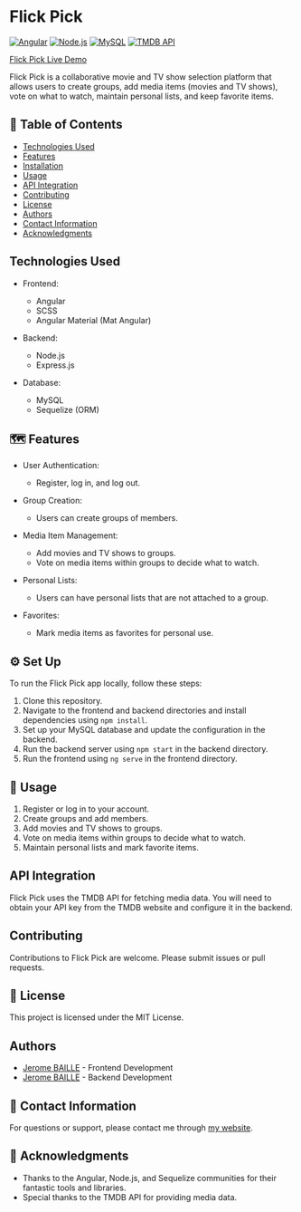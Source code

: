# Flick Pick

[![Angular](https://img.shields.io/badge/Angular-12.0.0-red)](https://angular.io/)
[![Node.js](https://img.shields.io/badge/Node.js-14.17.6-green)](https://nodejs.org/)
[![MySQL](https://img.shields.io/badge/MySQL-8.0.25-blue)](https://www.mysql.com/)
[![TMDB API](https://img.shields.io/badge/TMDB%20API-Official-yellow)](https://www.themoviedb.org/documentation/api)

[Flick Pick Live Demo](https://flick-pick.jerome-baille.fr)

Flick Pick is a collaborative movie and TV show selection platform that allows users to create groups, add media items (movies and TV shows), vote on what to watch, maintain personal lists, and keep favorite items.

## 📌 Table of Contents

- [Technologies Used](#technologies-used)
- [Features](#features)
- [Installation](#installation)
- [Usage](#usage)
- [API Integration](#api-integration)
- [Contributing](#contributing)
- [License](#license)
- [Authors](#authors)
- [Contact Information](#contact-information)
- [Acknowledgments](#acknowledgments)

## Technologies Used

- Frontend:
  - Angular
  - SCSS
  - Angular Material (Mat Angular)

- Backend:
  - Node.js
  - Express.js

- Database:
  - MySQL
  - Sequelize (ORM)

## 🗺️ Features

- User Authentication:
  - Register, log in, and log out.

- Group Creation:
  - Users can create groups of members.

- Media Item Management:
  - Add movies and TV shows to groups.
  - Vote on media items within groups to decide what to watch.

- Personal Lists:
  - Users can have personal lists that are not attached to a group.

- Favorites:
  - Mark media items as favorites for personal use.

## ⚙️ Set Up

To run the Flick Pick app locally, follow these steps:

1. Clone this repository.
2. Navigate to the frontend and backend directories and install dependencies using `npm install`.
3. Set up your MySQL database and update the configuration in the backend.
4. Run the backend server using `npm start` in the backend directory.
5. Run the frontend using `ng serve` in the frontend directory.

## 🚀 Usage

1. Register or log in to your account.
2. Create groups and add members.
3. Add movies and TV shows to groups.
4. Vote on media items within groups to decide what to watch.
5. Maintain personal lists and mark favorite items.

## API Integration

Flick Pick uses the TMDB API for fetching media data. You will need to obtain your API key from the TMDB website and configure it in the backend.

## Contributing

Contributions to Flick Pick are welcome. Please submit issues or pull requests.

## 📄 License

This project is licensed under the MIT License.

## Authors

- [Jerome BAILLE](https://github.com/Jerome-Baille) - Frontend Development
- [Jerome BAILLE](https://github.com/Jerome-Baille) - Backend Development

## 🤔 Contact Information

For questions or support, please contact me through [my website](https://jerome-baille.fr).

## 🙏 Acknowledgments

- Thanks to the Angular, Node.js, and Sequelize communities for their fantastic tools and libraries.
- Special thanks to the TMDB API for providing media data.